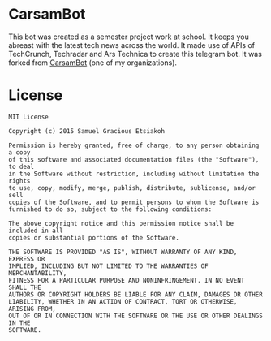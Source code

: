 # CarsamBot
This bot was created as a semester project work at school. It keeps you abreast with the latest tech news across the world. It made use of APIs of TechCrunch, Techradar and Ars Technica to create this telegram bot. It was forked from [CarsamBot](https://github.com/CarsamBot/CarsamBot) (one of my organizations).

# License

	MIT License

	Copyright (c) 2015 Samuel Gracious Etsiakoh

	Permission is hereby granted, free of charge, to any person obtaining a copy
	of this software and associated documentation files (the "Software"), to deal
	in the Software without restriction, including without limitation the rights
	to use, copy, modify, merge, publish, distribute, sublicense, and/or sell
	copies of the Software, and to permit persons to whom the Software is
	furnished to do so, subject to the following conditions:

	The above copyright notice and this permission notice shall be included in all
	copies or substantial portions of the Software.

	THE SOFTWARE IS PROVIDED "AS IS", WITHOUT WARRANTY OF ANY KIND, EXPRESS OR
	IMPLIED, INCLUDING BUT NOT LIMITED TO THE WARRANTIES OF MERCHANTABILITY,
	FITNESS FOR A PARTICULAR PURPOSE AND NONINFRINGEMENT. IN NO EVENT SHALL THE
	AUTHORS OR COPYRIGHT HOLDERS BE LIABLE FOR ANY CLAIM, DAMAGES OR OTHER
	LIABILITY, WHETHER IN AN ACTION OF CONTRACT, TORT OR OTHERWISE, ARISING FROM,
	OUT OF OR IN CONNECTION WITH THE SOFTWARE OR THE USE OR OTHER DEALINGS IN THE
	SOFTWARE.
